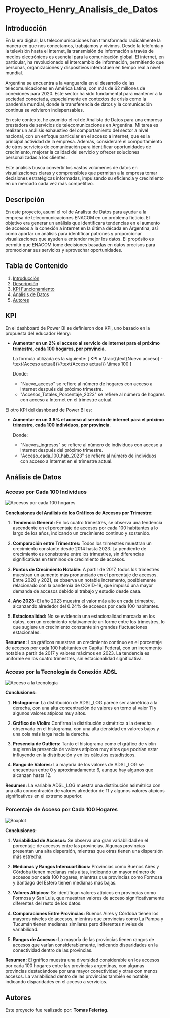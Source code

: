 # Proyecto_Henry_Analisis_de_Datos

## Introducción

En la era digital, las telecomunicaciones han transformado radicalmente la manera en que nos conectamos, trabajamos y vivimos. Desde la telefonía y la televisión hasta el internet, la transmisión de información a través de medios electrónicos es esencial para la comunicación global. El internet, en particular, ha revolucionado el intercambio de información, permitiendo que personas, organizaciones y dispositivos interactúen en tiempo real a nivel mundial.

Argentina se encuentra a la vanguardia en el desarrollo de las telecomunicaciones en América Latina, con más de 62 millones de conexiones para 2020. Este sector ha sido fundamental para mantener a la sociedad conectada, especialmente en contextos de crisis como la pandemia mundial, donde la transferencia de datos y la comunicación continua se volvieron indispensables.

En este contexto, he asumido el rol de Analista de Datos para una empresa prestadora de servicios de telecomunicaciones en Argentina. Mi tarea es realizar un análisis exhaustivo del comportamiento del sector a nivel nacional, con un enfoque particular en el acceso a internet, que es la principal actividad de la empresa. Además, consideraré el comportamiento de otros servicios de comunicación para identificar oportunidades de crecimiento, mejorar la calidad del servicio y ofrecer soluciones personalizadas a los clientes.

Este análisis busca convertir los vastos volúmenes de datos en visualizaciones claras y comprensibles que permitan a la empresa tomar decisiones estratégicas informadas, impulsando su eficiencia y crecimiento en un mercado cada vez más competitivo.

## Descripción

En este proyecto, asumí el rol de Analista de Datos para ayudar a la empresa de telecomunicaciones ENACOM en un problema ficticio. El objetivo era generar un análisis que identificara tendencias en el aumento de accesos a la conexión a internet en la última década en Argentina, así como aportar un análisis para identificar patrones y proporcionar visualizaciones que ayuden a entender mejor los datos. El propósito es permitir que ENACOM tome decisiones basadas en datos precisos para promocionar sus servicios y aprovechar oportunidades.

## Tabla de Contenido

1. [Introducción](#Introducción)
2. [Descripción](#Descripción)
3. [KPI Funcionamiento](#KPI)
4. [Análisis de Datos](#Análisis-de-Datos)
5. [Autores](#Autores)

## KPI

En el dashboard de Power BI se definieron dos KPI, uno basado en la propuesta del educador Henry:

- **Aumentar en un 2% el acceso al servicio de internet para el próximo trimestre, cada 100 hogares, por provincia**.

  La fórmula utilizada es la siguiente:
  \[
  KPI = \frac{(\text{Nuevo acceso} - \text{Acceso actual})}{\text{Acceso actual}} \times 100
  \]

  Donde:
  - "Nuevo_acceso" se refiere al número de hogares con acceso a Internet después del próximo trimestre.
  - "Accesos_Totales_Porcentaje_2023" se refiere al número de hogares con acceso a Internet en el trimestre actual.

El otro KPI del dashboard de Power BI es:

- **Aumentar en un 3.8% el acceso al servicio de internet para el próximo trimestre, cada 100 individuos, por provincia**.

  Donde:
  - "Nuevos_ingresos" se refiere al número de individuos con acceso a Internet después del próximo trimestre.
  - "Acceso_cada_100_hab_2023" se refiere al número de individuos con acceso a Internet en el trimestre actual.

## Análisis de Datos

### Acceso por Cada 100 Individuos
![Accesos por cada 100 hogares](Imagenes/Evolucion_Acceso_cada_100_Habitantes.png)

**Conclusiones del Análisis de los Gráficos de Accesos por Trimestre:**

1. **Tendencia General:** 
   En los cuatro trimestres, se observa una tendencia ascendente en el porcentaje de accesos por cada 100 habitantes a lo largo de los años, indicando un crecimiento continuo y sostenido.

2. **Comparación entre Trimestres:** 
   Todos los trimestres muestran un crecimiento constante desde 2014 hasta 2023. La pendiente de crecimiento es consistente entre los trimestres, sin diferencias significativas en términos de crecimiento de accesos.

3. **Puntos de Crecimiento Notable:** 
   A partir de 2017, todos los trimestres muestran un aumento más pronunciado en el porcentaje de accesos. Entre 2020 y 2021, se observa un notable incremento, posiblemente relacionado con la pandemia de COVID-19, que impulsó una mayor demanda de accesos debido al trabajo y estudio desde casa.

4. **Año 2023:** 
   El año 2023 muestra el valor más alto en cada trimestre, alcanzando alrededor del 0.24% de accesos por cada 100 habitantes.

5. **Estacionalidad:** 
   No se evidencia una estacionalidad marcada en los datos, con un crecimiento relativamente uniforme entre los trimestres, lo que sugiere un crecimiento constante sin grandes fluctuaciones estacionales.

**Resumen:** Los gráficos muestran un crecimiento continuo en el porcentaje de accesos por cada 100 habitantes en Capital Federal, con un incremento notable a partir de 2017 y valores máximos en 2023. La tendencia es uniforme en los cuatro trimestres, sin estacionalidad significativa.

### Acceso por la Tecnología de Conexión ADSL
![Acceso a la tecnología](Imagenes/Accesos_tecnologia.png)

**Conclusiones:**

1. **Histograma:** 
   La distribución de ADSL_LOG parece ser asimétrica a la derecha, con una alta concentración de valores en torno al valor 11 y algunos valores atípicos muy altos.

2. **Gráfico de Violín:** 
   Confirma la distribución asimétrica a la derecha observada en el histograma, con una alta densidad en valores bajos y una cola más larga hacia la derecha.

3. **Presencia de Outliers:** 
   Tanto el histograma como el gráfico de violín sugieren la presencia de valores atípicos muy altos que podrían estar influyendo en la distribución y en los cálculos estadísticos.

4. **Rango de Valores:** 
   La mayoría de los valores de ADSL_LOG se encuentran entre 0 y aproximadamente 6, aunque hay algunos que alcanzan hasta 12.

**Resumen:** La variable ADSL_LOG muestra una distribución asimétrica con una alta concentración de valores alrededor de 11 y algunos valores atípicos significativos en el extremo superior.

### Porcentaje de Acceso por Cada 100 Hogares
![Boxplot](Imagenes/Porcen_Accesos_cda_100_hogares.png)

**Conclusiones:**

1. **Variabilidad de Accesos:** 
   Se observa una gran variabilidad en el porcentaje de accesos entre las provincias. Algunas provincias presentan una alta dispersión, mientras que otras tienen una dispersión más estrecha.

2. **Medianas y Rangos Intercuartílicos:** 
   Provincias como Buenos Aires y Córdoba tienen medianas más altas, indicando un mayor número de accesos por cada 100 hogares, mientras que provincias como Formosa y Santiago del Estero tienen medianas más bajas.

3. **Valores Atípicos:** 
   Se identifican valores atípicos en provincias como Formosa y San Luis, que muestran valores de acceso significativamente diferentes del resto de los datos.

4. **Comparaciones Entre Provincias:** 
   Buenos Aires y Córdoba tienen los mayores niveles de accesos, mientras que provincias como La Pampa y Tucumán tienen medianas similares pero diferentes niveles de variabilidad.

5. **Rangos de Accesos:** 
   La mayoría de las provincias tienen rangos de accesos que varían considerablemente, indicando disparidades en la conectividad dentro de las provincias.

**Resumen:** El gráfico muestra una diversidad considerable en los accesos por cada 100 hogares entre las provincias argentinas, con algunas provincias destacándose por una mayor conectividad y otras con menos accesos. La variabilidad dentro de las provincias también es notable, indicando disparidades en el acceso a servicios.

## Autores

Este proyecto fue realizado por: **Tomas Feiertag**.